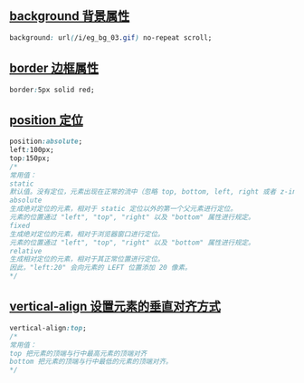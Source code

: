 ## <a href="http://www.w3school.com.cn/cssref/pr_background.asp" target="_blank">background 背景属性</a>

``` css
background: url(/i/eg_bg_03.gif) no-repeat scroll;
```

## <a href="http://www.w3school.com.cn/cssref/pr_border.asp" target="_blank">border 边框属性</a>

``` css
border:5px solid red;
```

## <a href="http://www.w3school.com.cn/cssref/pr_class_position.asp" target="_blank">position 定位</a>

``` css
position:absolute;
left:100px;
top:150px;
/*
常用值：
static
默认值。没有定位，元素出现在正常的流中（忽略 top, bottom, left, right 或者 z-index 声明）。
absolute
生成绝对定位的元素，相对于 static 定位以外的第一个父元素进行定位。
元素的位置通过 "left", "top", "right" 以及 "bottom" 属性进行规定。
fixed
生成绝对定位的元素，相对于浏览器窗口进行定位。
元素的位置通过 "left", "top", "right" 以及 "bottom" 属性进行规定。
relative
生成相对定位的元素，相对于其正常位置进行定位。
因此，"left:20" 会向元素的 LEFT 位置添加 20 像素。
*/
```

##  <a href="http://www.w3school.com.cn/cssref/pr_pos_vertical-align.asp" target="_blank">vertical-align 设置元素的垂直对齐方式</a>

``` css
vertical-align:top;
/*
常用值：
top 把元素的顶端与行中最高元素的顶端对齐
bottom 把元素的顶端与行中最低的元素的顶端对齐。
*/
```